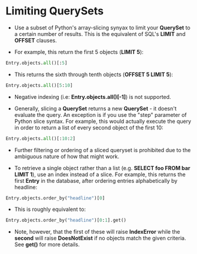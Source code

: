 # Limiting QuerySets

- Use a subset of Python's array-slicing synyax to limit your **QuerySet** to a certain number of results. This is the equivalent of SQL's **LIMIT** and **OFFSET** clauses.

- For example, this return the first 5 objects (**LIMIT 5**):

```python
Entry.objects.all()[:5]
```

- This returns the sixth through tenth objects (**OFFSET 5 LIMIT 5**):

```python
Entry.objects.all()[5:10]
```

- Negative indexing (i.e: **Entry.objects.all()[-1]**) is not supported.

- Generally, slicing a **QuerySet** returns a new **QuerySet** - it doesn't evaluate the query. An exception is if you use the "step" parameter of Python slice syntax. For example, this would actually execute the query in order to return a list of every second object of the first 10:

```python
Entry.objects.all()[:10:2]
```

- Further filtering or ordering of a sliced queryset is prohibited due to the ambiguous nature of how that might work.

- To retrieve a single object rather than a list (e.g. **SELECT foo FROM bar LIMIT 1**), use an index instead of a slice. For example, this returns the first **Entry** in the database, after ordering entries alphabetically by headline:

```python
Entry.objects.order_by("headline")[0]
```

- This is roughly equivalent to:

```python
Entry.objects.order_by("headline")[0:1].get()
```

- Note, however, that the first of these will raise **IndexError** while the **second** will raise **DoesNotExist** if no objects match the given criteria. See **get()** for more details.
